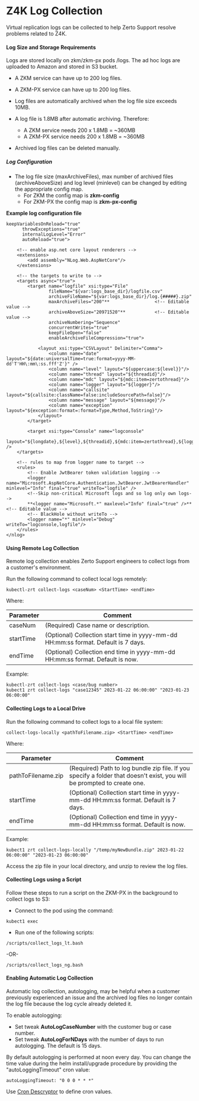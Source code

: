 # Z4K Log Collection

Virtual replication logs can be collected to help Zerto Support resolve problems related to Z4K.

#### Log Size and Storage Requirements

Logs are stored locally on zkm/zkm-px pods /logs. The ad hoc logs are uploaded to Amazon and stored in S3 bucket.

- A ZKM service can have up to 200 log files.
- A ZKM-PX service can have up to 200 log files.
- Log files are automatically archived when the log file size exceeds 10MB. 
- A log file is 1.8MB after automatic archiving.
  Therefore:
  - A ZKM service needs 200 x 1.8MB = ~360MB
  - A ZKM-PX service needs 200 x 1.8MB = ~360MB

- Archived log files can be deleted manually.

##### Log Configuration

- The log file size (maxArchiveFiles), max number of archived files (archiveAboveSize) and log level (minlevel) can be changed by editing the appropriate config map.
  - For ZKM the config map is **zkm-config**
  - For ZKM-PX the config map is **zkm-px-config**

**Example log configuration file**
```
keepVariablesOnReload="true"
      throwExceptions="true"
      internalLogLevel="Error"
      autoReload="true">

    <!-- enable asp.net core layout renderers -->
    <extensions>
        <add assembly="NLog.Web.AspNetCore"/>
    </extensions>

    <!-- the targets to write to -->
    <targets async="true">
        <target name="logfile" xsi:type="File"
                fileName="${var:logs_base_dir}/logfile.csv"
                archiveFileName="${var:logs_base_dir}/log.{#####}.zip"
                maxArchiveFiles="200"**                 <!-- Editable value -->
                archiveAboveSize="20971520"**           <!-- Editable value -->
                archiveNumbering="Sequence"
                concurrentWrites="true"
                keepFileOpen="false"
                enableArchiveFileCompression="true">

            <layout xsi:type="CSVLayout" Delimiter="Comma">
                <column name="date" layout="${date:universalTime=true:format=yyyy-MM-dd'T'HH\:mm\:ss.fff'Z'}" />
                <column name="level" layout="${uppercase:${level}}"/>
                <column name="thread" layout="${threadid}"/>
                <column name="mdc" layout="${mdc:item=zertothread}"/>
                <column name="logger" layout="${logger}"/>
                <column name="callsite" layout="${callsite:className=false:includeSourcePath=false}"/>
                <column name="message" layout="${message}"/>
                <column name="exception" layout="${exception:format=:format=Type,Method,ToString}"/>
            </layout>
        </target>

        <target xsi:type="Console" name="logconsole"
                layout="${longdate},${level},${threadid},${mdc:item=zertothread},${logger},${callsite:className=false:includeSourcePath=false},${message},${exception:format=Type,Method,ToString}" />
    </targets>

    <!-- rules to map from logger name to target -->
    <rules>
        <!-- Enable JwtBearer token validation logging -->
        <logger name="Microsoft.AspNetCore.Authentication.JwtBearer.JwtBearerHandler" minlevel="Info" final="true" writeTo="logfile" />
        <!--Skip non-critical Microsoft logs and so log only own logs-->
        **<logger name="Microsoft.*" maxlevel="Info" final="true" />**        <!-- Editable value -->
        <!-- BlackHole without writeTo -->
        <logger name="*" minlevel="Debug" writeTo="logconsole,logfile"/>
    </rules>
</nlog>
```

#### Using Remote Log Collection

Remote log collection enables Zerto Support engineers to collect logs from a customer's environment.

Run the following command to collect local logs remotely:

```
kubectl-zrt collect-logs <caseNum> <StartTime> <endTime>
```

Where:

| Parameter |	Comment |
| --------- | ------- |
| caseNum | (Required) Case name or description.| 
| startTime | (Optional) Collection start time in yyyy-mm-dd HH:mm:ss format. Default is 7 days. |
| endTime | (Optional) Collection end time in yyyy-mm-dd HH:mm:ss format. Default is now. |

Example:
```
kubectl-zrt collect-logs <case/bug number>
kubect1 zrt collect-logs "case12345" 2023-01-22 06:00:00" "2023-01-23 06:00:00"
```

#### Collecting Logs to a Local Drive

Run the following command to collect logs to a local file system:

```
collect-logs-locally <pathToFilename.zip> <StartTime> <endTime> 
```

Where:

| Parameter |	Comment |
| --------- | ------- |
| pathToFilename.zip | (Required) Path to log bundle zip file. If you specify a folder that doesn't exist, you will be prompted to create one.| 
| startTime | (Optional) Collection start time in yyyy-mm-dd HH:mm:ss format. Default is 7 days. |
| endTime | (Optional) Collection end time in yyyy-mm-dd HH:mm:ss format. Default is now. |

Example:
```
kubect1 zrt collect-logs-locally "/temp/myNewBundle.zip" 2023-01-22 06:00:00" "2023-01-23 06:00:00"
```

Access the zip file in your local directory, and unzip to review the log files.

#### Collecting Logs using a Script

Follow these steps to run a script on the ZKM-PX in the background to collect logs to S3:

-	Connect to the pod using the command:
```
kubect1 exec
```

-	Run one of the following scripts:

```
/scripts/collect_logs_lt.bash
```

-OR-

```
/scripts/collect_logs_ng.bash
```

#### Enabling Automatic Log Collection

Automatic log collection, autologging, may be helpful when a customer previously experienced an issue and the archived log files no longer contain the log file because the log cycle already deleted it.

To enable autologging:
- Set tweak **AutoLogCaseNumber** with the customer bug or case number.
- Set tweak **AutoLogForNDays** with the number of days to run autologging. The default is 15 days. 

By default autologging is performed at noon every day. You can change the time value during the helm install/upgrade procedure by providing the "autoLoggingTimeout" cron value:
```
autoLoggingTimeout: "0 0 0 * * *" 
```

Use [Cron Descryptor](https://www.freeformatter.com/cron-expression-generator-quartz.html) to define cron values.      
